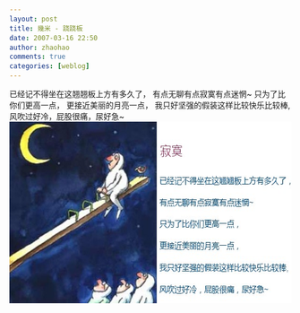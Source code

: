 ```yaml
---
layout: post
title: 幾米 - 跷跷板
date: 2007-03-16 22:50
author: zhaohao
comments: true
categories: [weblog]
---
```

已经记不得坐在这翘翘板上方有多久了， 
有点无聊有点寂寞有点迷惘~ 
只为了比你们更高一点， 
更接近美丽的月亮一点， 
我只好坚强的假装这样比较快乐比较棒, 
风吹过好冷，屁股很痛，尿好急~ 
<a href="/Resource/qiaoqiaoban.jpg"><img src="/Resource/qiaoqiaoban.jpg" alt="qiaoqiaoban" width="605" height="324" class="alignnone size-full wp-image-282" /></a>
